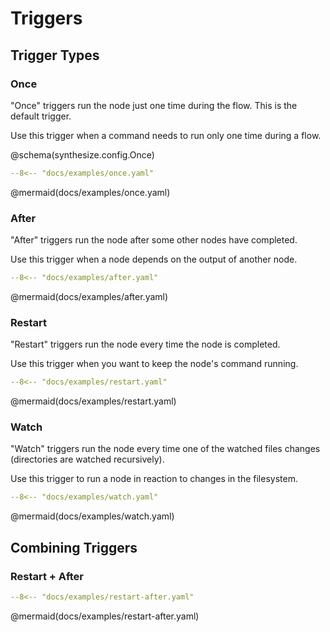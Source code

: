 # Triggers

## Trigger Types

### Once

"Once" triggers run the node just one time during the flow.
This is the default trigger.

Use this trigger when a command needs to run only one time during a flow.

@schema(synthesize.config.Once)

```yaml
--8<-- "docs/examples/once.yaml"
```

@mermaid(docs/examples/once.yaml)

### After

"After" triggers run the node after some other nodes have completed.

Use this trigger when a node depends on the output of another node.

```yaml
--8<-- "docs/examples/after.yaml"
```

@mermaid(docs/examples/after.yaml)

### Restart

"Restart" triggers run the node every time the node is completed.

Use this trigger when you want to keep the node's command running.

```yaml
--8<-- "docs/examples/restart.yaml"
```

@mermaid(docs/examples/restart.yaml)

### Watch

"Watch" triggers run the node every time one of the watched files changes
(directories are watched recursively).

Use this trigger to run a node in reaction to changes in the filesystem.

```yaml
--8<-- "docs/examples/watch.yaml"
```

@mermaid(docs/examples/watch.yaml)

## Combining Triggers

### Restart + After

```yaml
--8<-- "docs/examples/restart-after.yaml"
```

@mermaid(docs/examples/restart-after.yaml)

